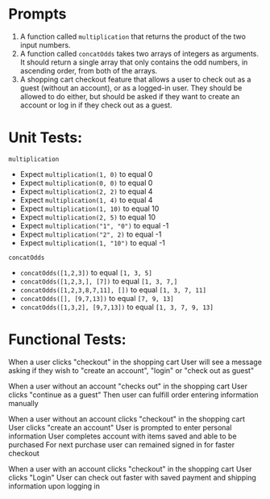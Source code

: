 # Prompts
1. A function called `multiplication` that returns the product of the two input numbers.
2. A function called `concatOdds` takes two arrays of integers as arguments. It should return a single array that only contains the odd numbers, in ascending order, from both of the arrays.
3. A shopping cart checkout feature that allows a user to check out as a guest (without an account), or as a logged-in user. They should be allowed to do either, but should be asked if they want to create an account or log in if they check out as a guest.

# Unit Tests:
 `multiplication`

* Expect `multiplication(1, 0)` to equal 0
* Expect `multiplication(0, 0)` to equal 0
* Expect `multiplication(2, 2)` to equal 4
* Expect `multiplication(1, 4)` to equal 4
* Expect `multiplication(1, 10)` to equal 10
* Expect `multiplication(2, 5)` to equal 10
* Expect `multiplication("1", "0")` to equal -1
* Expect `multiplication("2", 2)` to equal -1
* Expect `multiplication(1, "10")` to equal -1


`concatOdds`

* `concatOdds([1,2,3])` to equal `[1, 3, 5]`
* `concatOdds([1,2,3,], [7])` to equal `[1, 3, 7,]`
* `concatOdds([1,2,3,8,7,11], [])` to equal `[1, 3, 7, 11]`
* `concatOdds([], [9,7,13])` to equal `[7, 9, 13]`
* `concatOdds([1,3,2], [9,7,13])` to equal `[1, 3, 7, 9, 13]`


# Functional Tests:
When a user clicks "checkout" in the shopping cart
User will see a message asking if they wish to "create an account", "login" or "check out as guest"

When a user without an account "checks out" in the shopping cart
User clicks "continue as a guest"
Then user can fulfill order entering information manually

When a user without an account clicks "checkout" in the shopping cart
User clicks "create an account"
User is prompted to enter personal information
User completes account with items saved and able to be purchased
For next purchase user can remained signed in for faster checkout

When a user with an account clicks "checkout" in the shopping cart
User clicks "Login"
User can check out faster with saved payment and shipping information upon logging in
